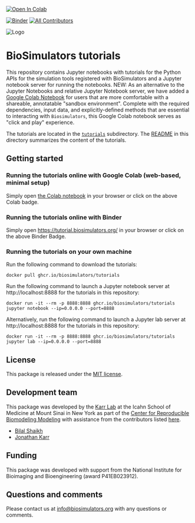 [![Open In Colab](https://colab.research.google.com/assets/colab-badge.svg)](https://colab.research.google.com/drive/1aI7Z6ZBcQzOc9PJllW9N9oeTcFtXfhTd#offline=true&sandboxMode=true)

[![Binder](https://mybinder.org/badge_logo.svg)](https://tutorial.biosimulators.org/)
[![All Contributors](https://img.shields.io/github/all-contributors/biosimulators/Biosimulators_tutorials/HEAD)](#contributors-)

![Logo](https://raw.githubusercontent.com/biosimulations/Biosimulations/dev/libs/shared/assets/src/assets/images/biosimulators-logo/logo-white.svg)

# BioSimulators tutorials

This repository contains Jupyter notebooks with tutorials for the Python APIs for the simulation tools registered with BioSimulators and a Jupyter notebook server for running the notebooks. NEW: As an alternative to the Jupyter Notebooks and relative Jupyter Notebook server, we have added a [Google Colab Notebook](https://colab.research.google.com/drive/1aI7Z6ZBcQzOc9PJllW9N9oeTcFtXfhTd#offline=true&sandboxMode=true) for users that are more comfortable with a shareable, annotatable "sandbox environment". Complete with the required dependencies, input data, and explicitly-defined methods that are essential to interacting with `Biosimulators`, this Google Colab notebook serves as "click and play" experience.

The tutorials are located in the [`tutorials`](tutorials) subdirectory. The [README](tutorials/README.md) in this directory summarizes the content of the tutorials.

## Getting started

### Running the tutorials online with Google Colab (web-based, minimal setup)

Simply open [the Colab notebook](https://colab.research.google.com/drive/1aI7Z6ZBcQzOc9PJllW9N9oeTcFtXfhTd#offline=true&sandboxMode=true) in your browser or click on the above Colab badge.

### Running the tutorials online with Binder

Simply open https://tutorial.biosimulators.org/ in your browser or click on the above Binder Badge.

### Running the tutorials on your own machine

Run the following command to download the tutorials:

```
docker pull ghcr.io/biosimulators/tutorials
```

Run the following command to launch a Jupyter notebook server at http://localhost:8888 for the tutorials in this repository:

```
docker run -it --rm -p 8888:8888 ghcr.io/biosimulators/tutorials jupyter notebook --ip=0.0.0.0 --port=8888
```

Alternatively, run the following command to launch a Jupyter lab server at http://localhost:8888 for the tutorials in this repository:

```
docker run -it --rm -p 8888:8888 ghcr.io/biosimulators/tutorials jupyter lab --ip=0.0.0.0 --port=8888
```

## License

This package is released under the [MIT license](LICENSE).

## Development team

This package was developed by the [Karr Lab](https://www.karrlab.org) at the Icahn School of Medicine at Mount Sinai in New York as part of the [Center for Reproducible Biomodeling Modeling](https://reproduciblebiomodels.org) with assistance from the contributors listed [here](CONTRIBUTORS.md).

- [Bilal Shaikh](https://www.bshaikh.com)
- [Jonathan Karr](https://www.karrlab.org)

## Funding

This package was developed with support from the National Institute for Bioimaging and Bioengineering (award P41EB023912).

## Questions and comments

Please contact us at [info@biosimulators.org](mailto:info@biosimulators.org) with any questions or comments.
